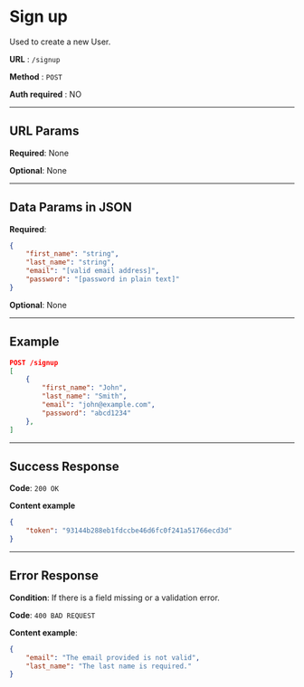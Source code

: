 # Sign up

Used to create a new User.



**URL** : `/signup`

**Method** : `POST`

**Auth required** : NO

---

## URL Params

**Required**: None

**Optional**: None

---

## Data Params in JSON

**Required**:

```json
{
    "first_name": "string",
    "last_name": "string",
    "email": "[valid email address]",
    "password": "[password in plain text]"
}
```

**Optional**: None

---

## Example

```json
POST /signup
[
    {
        "first_name": "John",
        "last_name": "Smith",
        "email": "john@example.com",
        "password": "abcd1234"
    },
]
```

---

## Success Response

**Code**: `200 OK`

**Content example**

```json
{
    "token": "93144b288eb1fdccbe46d6fc0f241a51766ecd3d"
}
```

---

## Error Response

**Condition**: If there is a field missing or a validation error.

**Code**: `400 BAD REQUEST`

**Content example**:

```json
{
    "email": "The email provided is not valid",
    "last_name": "The last name is required."
}
```
